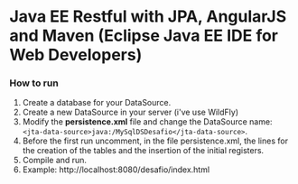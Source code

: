 # Java EE Restful with JPA, AngularJS and Maven (Eclipse Java EE IDE for Web Developers)

### How to run

1. Create a database for your DataSource.
2. Create a new DataSource in your server (i've use WildFly)
3. Modify the **persistence.xml** file and change the DataSource name: `<jta-data-source>java:/MySqlDSDesafio</jta-data-source>`.
4. Before the first run uncomment, in the file persistence.xml, the lines for the creation of the tables and the insertion of the initial registers.
5. Compile and run.
6. Example: http://localhost:8080/desafio/index.html
